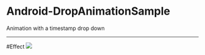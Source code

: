 # Android-DropAnimationSample
Animation with a timestamp drop down

---
#Effect
![](http://img.my.csdn.net/uploads/201508/25/1440502992_9905.gif)
